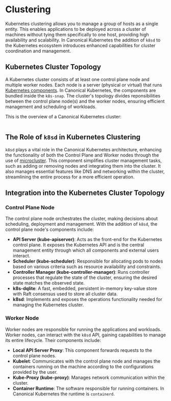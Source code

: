 # Clustering

Kubernetes clustering allows you to manage a group of hosts as a single entity.
This enables applications to be deployed across a cluster of machines without
tying them specifically to one host, providing high availability and
scalability. In Canonical Kubernetes the addition of `k8sd` to the Kubernetes
ecosystem introduces enhanced capabilities for cluster coordination and
management.

## Kubernetes Cluster Topology

A Kubernetes cluster consists of at least one control plane node and multiple
worker nodes. Each node is a server (physical or virtual) that runs
[Kubernetes components]. In Canonical Kubernetes, the components are bundled
inside the `k8s-snap`. The cluster's topology divides reponsibilities between
the control plane node(s) and the worker nodes, ensuring efficient management
and scheduling of workloads.

This is the overview of a Canonical Kubernetes cluster:

```{kroki} ../assets/ck-cluster.puml
```

## The Role of `k8sd` in Kubernetes Clustering

`k8sd` plays a vital role in the Canonical Kubernetes architecture, enhancing
the functionality of both the Control Plane and Worker nodes through the use
of [microcluster]. This component simplifies cluster management tasks, such as
adding or removing nodes and integrating them into the cluster. It also
manages essential features like DNS and networking within the cluster,
streamlining the entire process for a more efficient operation.

## Integration into the Kubernetes Cluster Topology

### Control Plane Node
The control plane node orchestrates the cluster, making decisions about
scheduling, deployment and management. With the addition of `k8sd`, the control
plane node's components include:
- **API Server (kube-apiserver)**: Acts as the front-end for the Kubernetes
    control plane. It exposes the Kubernetes API and is the central management
    entity through which all components and external users interact.
- **Scheduler (kube-scheduler)**: Responsible for allocating pods to nodes
    based on various criteria such as resource availability and constraints.
- **Controller Manager (kube-controller-manager)**: Runs controller processes
    that regulate the state of the cluster, ensuring the desired state matches
    the observed state.
- **k8s-dqlite**: A fast, embedded, persistent in-memory key-value store with 
    Raft consensus used to store all cluster data.
- **k8sd**: Implements and exposes the operations functionality needed for
    managing the Kubernetes cluster.

### Worker Node
Worker nodes are responsible for running the applications and workloads. Worker
nodes, can interact with the `k8sd` API, gaining capabilities to manage its
entire lifecycle. Their components include:

- **Local API Server Proxy**: This component forwards requests to the control
    plane nodes.
- **Kubelet**: Communicates with the control plane node and manages the
    containers running on the machine according to the configurations provided
    by the user.
- **Kube-Proxy (kube-proxy)**: Manages network communication within the cluster.
- **Container Runtime**: The software responsible for running containers. In
    Canonical Kubernetes the runtime is `containerd`.



<!-- LINKS -->

[Kubernetes Components]: https://kubernetes.io/docs/concepts/overview/components/
[microcluster]: https://github.com/canonical/microcluster
